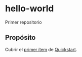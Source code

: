 # hello-world
Primer repositorio
## Propósito
Cubrir el [primer ítem](https://docs.github.com/en/get-started/quickstart/hello-world) de [Quickstart](https://docs.github.com/en/get-started/quickstart).
